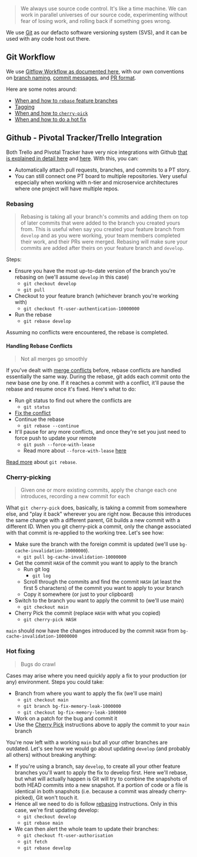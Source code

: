 > We always use source code control. It's like a time machine. We can work in parallel universes of our source code, experimenting without fear of losing work, and rolling back if something goes wrong.

We use [Git](https://git-scm.com/) as our defacto software versioning system (SVS), and it can be used with any code host out there.

## Git Workflow

We use [Gitflow Workflow as documented here](https://www.atlassian.com/git/tutorials/comparing-workflows/gitflow-workflow), with our own conventions on [branch naming](https://github.com/atlp-rwanda/engineering-playbook/wiki/1.-Branch-Naming), [commit messages](https://github.com/atlp-rwanda/engineering-playbook/wiki/2.-Commit-Message), and [PR format](https://github.com/atlp-rwanda/engineering-playbook/wiki/3.-Pull-Request).

Here are some notes around:

- [When and how to `rebase` feature branches](#rebasing)
- [Tagging](https://git-scm.com/book/en/v2/Git-Basics-Tagging)
- [When and how to `cherry-pick`](#cherry-picking)
- [When and how to do a hot fix](#hot-fixing)

## Github - Pivotal Tracker/Trello Integration

Both Trello and Pivotal Tracker have very nice integrations with Github [that is explained in detail here](https://www.pivotaltracker.com/integrations/GitHub/) and [here](https://blog.trello.com/github-and-trello-integrate-your-commits). With this, you can:

- Automatically attach pull requests, branches, and commits to a PT story.
- You can still connect one PT board to multiple repositories. Very useful especially when working with n-tier and microservice architectures where one project will have multiple repos.

### Rebasing

> Rebasing is taking all your branch's commits and adding them on top of later commits that were added to the branch you created yours from. This is useful when say you created your feature branch from `develop` and as you were working, your team members completed their work, and their PRs were merged. Rebasing will make sure your commits are added after theirs on your feature branch and `develop`.

Steps:

- Ensure you have the most up-to-date version of the branch you're rebasing on (we'll assume `develop` in this case)
  - `git checkout develop`
  - `git pull`
- Checkout to your feature branch (whichever branch you're working with)
  - `git checkout ft-user-authentication-10000000`
- Run the rebase
  - `git rebase develop`

Assuming no conflicts were encountered, the rebase is completed.

#### Handling Rebase Conflicts

> Not all merges go smoothly

If you've dealt with [merge conflicts](https://help.github.com/articles/resolving-a-merge-conflict-using-the-command-line/) before, rebase conflicts are handled essentially the same way. During the rebase, git adds each commit onto the new base one by one. If it reaches a commit with a conflict, it'll pause the rebase and resume once it's fixed. Here's what to do:

- Run git status to find out where the conflicts are
  - `git status`
- [Fix the conflict](https://help.github.com/articles/resolving-a-merge-conflict-using-the-command-line/#competing-line-change-merge-conflicts)
- Continue the rebase
  - `git rebase --continue`
- It'll pause for any more conflicts, and once they're set you just need to force push to update your remote
  - `git push --force-with-lease`
  - Read more about `--force-with-lease` [here](https://developer.atlassian.com/blog/2015/04/force-with-lease/)

[Read more](https://git-scm.com/docs/git-rebase) about `git rebase`.

### Cherry-picking

> Given one or more existing commits, apply the change each one introduces, recording a new commit for each

What `git cherry-pick` does, basically, is taking a commit from somewhere else, and "play it back" wherever you are right now. Because this introduces the same change with a different parent, Git builds a new commit with a different ID. When you git cherry-pick a commit, only the change associated with that commit is re-applied to the working tree. Let's see how:

- Make sure the branch with the foreign commit is updated (we'll use `bg-cache-invalidation-10000000`).
  - `git pull bg-cache-invalidation-10000000`
- Get the commit `HASH` of the commit you want to apply to the branch
  - Run git log
    - `git log`
  - Scroll through the commits and find the commit `HASH` (at least the first 5 characters) of the commit you want to apply to your branch
  - Copy it somewhere (or just to your clipboard)
- Switch to the branch you want to apply the commit to (we'll use main)
  - `git checkout main`
- Cherry Pick the commit (replace `HASH` with what you copied)
  - `git cherry-pick HASH`

`main` should now have the changes introduced by the commit `HASH` from `bg-cache-invalidation-10000000`

### Hot fixing

> Bugs do crawl

Cases may arise where you need quickly apply a fix to your production (or any) environment. Steps you could take:

- Branch from where you want to apply the fix (we'll use main)
  - `git checkout main`
  - `git branch bg-fix-memory-leak-1000000`
  - `git checkout bg-fix-memory-leak-1000000`
- Work on a patch for the bug and commit it
- Use the [Cherry Pick](#cherry-pick) instructions above to apply the commit to your `main` branch

You're now left with a working `main` but all your other branches are outdated. Let's see how we would go about updating `develop` (and probably all others) without breaking anything:

- If you're using a branch, say `develop`, to create all your other feature branches you'll want to apply the fix to develop first. Here we'll rebase, but what will actually happen is Git will try to combine the snapshots of both HEAD commits into a new snapshot. If a portion of code or a file is identical in both snapshots (i.e. because a commit was already cherry-picked), Git won't touch it.
- Hence all we need to do is follow [rebasing](#Rebasing) instructions. Only in this case, we're first updating develop:
  - `git checkout develop`
  - `git rebase main`
- We can then alert the whole team to update their branches:
  - `git checkout ft-user-authorisation`
  - `git fetch`
  - `git rebase develop`
